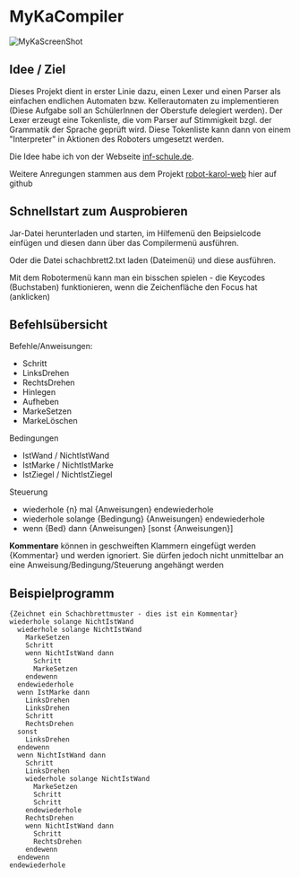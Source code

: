 # MyKaCompiler
![MyKaScreenShot](https://user-images.githubusercontent.com/20445926/137966829-82076940-6bf2-4121-885d-0a9e2cd12593.PNG)

## Idee / Ziel
Dieses Projekt dient in erster Linie dazu, einen Lexer und einen Parser als einfachen endlichen Automaten bzw. Kellerautomaten zu implementieren (Diese Aufgabe soll an SchülerInnen der Oberstufe delegiert werden). Der Lexer erzeugt eine Tokenliste, die vom Parser auf Stimmigkeit bzgl. der Grammatik der Sprache geprüft wird. Diese Tokenliste kann dann von einem "Interpreter" in Aktionen des Roboters umgesetzt werden.

Die Idee habe ich von der Webseite [inf-schule.de](https://www.inf-schule.de/automaten-sprachen/interpretercompiler/syntaxsemantikueberblick/einstieg_myka).

Weitere Anregungen stammen aus dem Projekt [robot-karol-web](https://github.com/Entkenntnis/robot-karol-web) hier auf github

## Schnellstart zum Ausprobieren
Jar-Datei herunterladen und starten, im Hilfemenü den Beipsielcode einfügen und diesen dann über das Compilermenü ausführen.

Oder die Datei schachbrett2.txt laden (Dateimenü) und diese ausführen.

Mit dem Robotermenü kann man ein bisschen spielen - die Keycodes (Buchstaben) funktionieren, wenn die Zeichenfläche den Focus hat (anklicken)

## Befehlsübersicht
Befehle/Anweisungen: 
* Schritt
* LinksDrehen
* RechtsDrehen
* Hinlegen
* Aufheben
* MarkeSetzen
* MarkeLöschen

Bedingungen
* IstWand / NichtIstWand
* IstMarke / NichtIstMarke
* IstZiegel / NichtIstZiegel

Steuerung
* wiederhole {n} mal {Anweisungen} endewiederhole
* wiederhole solange {Bedingung} {Anweisungen} endewiederhole
* wenn {Bed} dann {Anweisungen} [sonst {Anweisungen}]

**Kommentare** können in geschweiften Klammern eingefügt werden {Kommentar} und werden ignoriert. Sie dürfen jedoch nicht unmittelbar an eine Anweisung/Bedingung/Steuerung angehängt werden

## Beispielprogramm
~~~~
{Zeichnet ein Schachbrettmuster - dies ist ein Kommentar}
wiederhole solange NichtIstWand
  wiederhole solange NichtIstWand
    MarkeSetzen
    Schritt
    wenn NichtIstWand dann
      Schritt
      MarkeSetzen
    endewenn
  endewiederhole
  wenn IstMarke dann
    LinksDrehen
    LinksDrehen
    Schritt
    RechtsDrehen
  sonst
    LinksDrehen
  endewenn
  wenn NichtIstWand dann
    Schritt
    LinksDrehen
    wiederhole solange NichtIstWand
      MarkeSetzen
      Schritt
      Schritt
    endewiederhole
    RechtsDrehen
    wenn NichtIstWand dann
      Schritt
      RechtsDrehen
    endewenn
  endewenn
endewiederhole
~~~~

